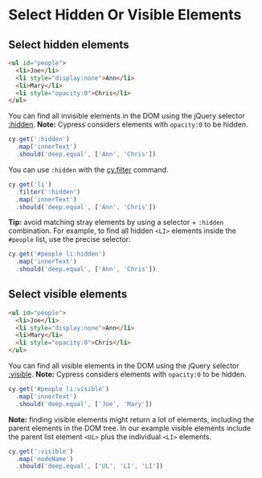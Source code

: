 # Select Hidden Or Visible Elements

## Select hidden elements

<!-- fiddle Select hidden elements -->

```html
<ul id="people">
  <li>Joe</li>
  <li style="display:none">Ann</li>
  <li>Mary</li>
  <li style="opacity:0">Chris</li>
</ul>
```

You can find all invisible elements in the DOM using the jQuery selector [:hidden](https://api.jquery.com/hidden-selector/). **Note:** Cypress considers elements with `opacity:0` to be hidden.

```js
cy.get(':hidden')
  .map('innerText')
  .should('deep.equal', ['Ann', 'Chris'])
```

You can use `:hidden` with the [cy.filter](https://on.cypress.io/filter) command.

```js
cy.get('li')
  .filter(':hidden')
  .map('innerText')
  .should('deep.equal', ['Ann', 'Chris'])
```

**Tip:** avoid matching stray elements by using a selector + `:hidden` combination. For example, to find all hidden `<LI>` elements inside the `#people` list, use the precise selector:

```js
cy.get('#people li:hidden')
  .map('innerText')
  .should('deep.equal', ['Ann', 'Chris'])
```

<!-- fiddle-end -->

## Select visible elements

<!-- fiddle Select visible elements -->

```html
<ul id="people">
  <li>Joe</li>
  <li style="display:none">Ann</li>
  <li>Mary</li>
  <li style="opacity:0">Chris</li>
</ul>
```

You can find all visible elements in the DOM using the jQuery selector [:visible](https://api.jquery.com/visible-selector/). **Note:** Cypress considers elements with `opacity:0` to be hidden.

```js
cy.get('#people li:visible')
  .map('innerText')
  .should('deep.equal', ['Joe', 'Mary'])
```

**Note:** finding visible elements might return a lot of elements, including the parent elements in the DOM tree. In our example visible elements include the parent list element `<UL>` plus the individual `<LI>` elements.

```js
cy.get(':visible')
  .map('nodeName')
  .should('deep.equal', ['UL', 'LI', 'LI'])
```

<!-- fiddle-end -->
